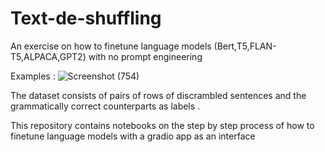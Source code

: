 # Text-de-shuffling
An exercise on how to finetune language models (Bert,T5,FLAN-T5,ALPACA,GPT2) with no prompt engineering 

Examples :
![Screenshot (754)](https://user-images.githubusercontent.com/64759748/178611183-760ba1cf-aa19-4b4f-b136-15d8e46e4dcd.png)


The dataset consists of pairs of rows of discrambled sentences and the grammatically correct counterparts as labels . 

This repository contains notebooks on the step by step process of how to finetune language models with a gradio app as an interface


